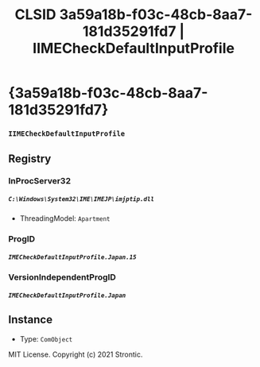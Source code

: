 ﻿---
title: "CLSID 3a59a18b-f03c-48cb-8aa7-181d35291fd7 | IIMECheckDefaultInputProfile"
excerpt: What is COM-Object CLSID 3a59a18b-f03c-48cb-8aa7-181d35291fd7?
---

# {3a59a18b-f03c-48cb-8aa7-181d35291fd7}

### `IIMECheckDefaultInputProfile`

## Registry


### InProcServer32

##### `C:\Windows\System32\IME\IMEJP\imjptip.dll`
* ThreadingModel: `Apartment`

### ProgID

##### `IMECheckDefaultInputProfile.Japan.15`

### VersionIndependentProgID

##### `IMECheckDefaultInputProfile.Japan`

## Instance

* Type: `ComObject`

MIT License. Copyright (c) 2021 Strontic.


